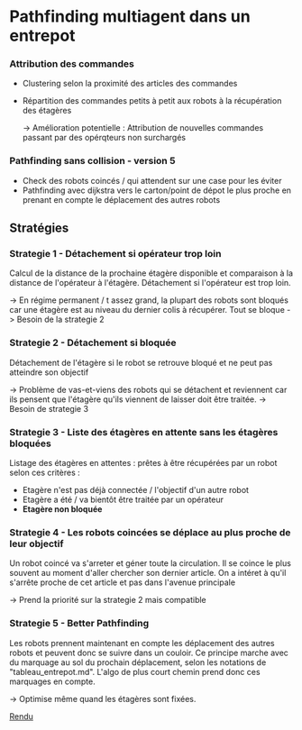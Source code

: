 # Pathfinding multiagent dans un entrepot

### Attribution des commandes

- Clustering selon la proximité des articles des commandes
- Répartition des commandes petits à petit aux robots à la récupération des étagères
    
    -> Amélioration potentielle : Attribution de nouvelles commandes passant par des opérqteurs non surchargés

### Pathfinding sans collision - version 5

- Check des robots coincés / qui attendent sur une case pour les éviter
- Pathfinding avec dijkstra vers le carton/point de dépot le plus proche en prenant en compte le déplacement des autres robots

## Stratégies
### Strategie 1 - Détachement si opérateur trop loin

Calcul de la distance de la prochaine étagère disponible et comparaison à la distance de l'opérateur à l'étagère. Détachement si l'opérateur est trop loin.

-> En régime permanent / t assez grand, la plupart des robots sont bloqués car une étagère est au niveau du dernier colis à récupérer. Tout se bloque -> Besoin de la strategie 2

### Strategie 2 - Détachement si bloquée

Détachement de l'étagère si le robot se retrouve bloqué et ne peut pas atteindre son objectif

-> Problème de vas-et-viens des robots qui se détachent et reviennent car ils pensent que l'étagère qu'ils viennent de laisser doit être traitée. -> Besoin de strategie 3

### Strategie 3 - Liste des étagères en attente sans les étagères bloquées

Listage des étagères en attentes : prêtes à être récupérées par un robot selon ces critères :
- Etagère n'est pas déjà connectée / l'objectif d'un autre robot
- Etagère a été / va bientôt être traitée par un opérateur
- **Etagère non bloquée**

### Strategie 4 - Les robots coincées se déplace au plus proche de leur objectif
Un robot coincé va s'arreter et géner toute la circulation.
Il se coince le plus souvent au moment d'aller chercher son dernier article. On a intéret à qu'il s'arrête proche de cet article et pas dans l'avenue principale

-> Prend la priorité sur la strategie 2 mais compatible

### Strategie 5 - Better Pathfinding
Les robots prennent maintenant en compte les déplacement des autres robots et peuvent donc se suivre dans un couloir.
Ce principe marche avec du marquage au sol du prochain déplacement, selon les notations de "tableau_entrepot.md". L'algo de plus court chemin prend donc ces marquages en compte.

-> Optimise même quand les étagères sont fixées.

[Rendu](robot_demo.gif)